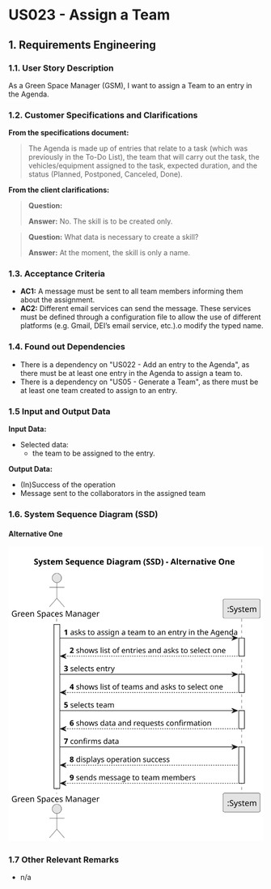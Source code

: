# US023 - Assign a Team


## 1. Requirements Engineering

### 1.1. User Story Description

As a Green Space Manager (GSM), I want to assign a Team to an entry in the Agenda.

### 1.2. Customer Specifications and Clarifications 

**From the specifications document:**

>	The Agenda is made up of entries that relate to a task (which was previously in the To-Do List), the team that will carry out the task, the vehicles/equipment assigned to the task, expected duration, and the status (Planned, Postponed, Canceled, Done).


**From the client clarifications:**

> **Question:** 
>
> **Answer:** No. The skill is to be created only.

> **Question:** What data is necessary to create a skill?
>
> **Answer:** At the moment, the skill is only a name.

### 1.3. Acceptance Criteria

* **AC1:** A message must be sent to all team members informing them about the assignment.
* **AC2:** Different email services can send the message. These services must be defined through a configuration file to allow the use of different platforms (e.g. Gmail, DEI’s email service, etc.).o modify the typed name.

### 1.4. Found out Dependencies

* There is a dependency on "US022 - Add an entry to the Agenda", as there must be at least one entry in the Agenda to assign a team to.
* There is a dependency on "US05 - Generate a Team", as there must be at least one team created to assign to an entry.

### 1.5 Input and Output Data

**Input Data:**

* Selected data:
    * the team to be assigned to the entry.

**Output Data:**

* (In)Success of the operation
* Message sent to the collaborators in the assigned team

### 1.6. System Sequence Diagram (SSD)

#### Alternative One

![System Sequence Diagram - Alternative One](svg/us023-system-sequence-diagram-alternative-one.svg)

### 1.7 Other Relevant Remarks

* n/a